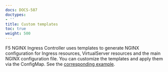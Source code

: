 ```yaml
---
docs: DOCS-587
doctypes:
- ''
title: Custom templates
toc: true
weight: 500
---
```



F5 NGINX Ingress Controller uses templates to generate NGINX configuration for Ingress resources, VirtualServer resources and the main NGINX configuration file. You can customize the templates and apply them via the ConfigMap. See the [corresponding example](https://github.com/nginxinc/kubernetes-ingress/tree/v3.6.0/examples/shared-examples/custom-templates).
